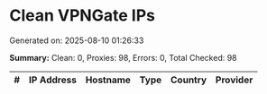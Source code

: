 # Clean VPNGate IPs
Generated on: 2025-08-10 01:26:33

**Summary:** Clean: 0, Proxies: 98, Errors: 0, Total Checked: 98

| # | IP Address | Hostname | Type | Country | Provider |
|---|------------|----------|------|---------|----------|
